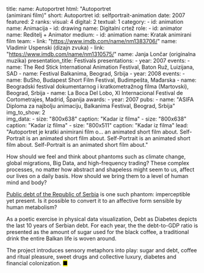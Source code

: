 title: 
    name: Autoportret
    html: "Autoportret<br>(animirani film)"
    short: Autoportret
id: selfportrait-animation
date: 2007
featured: 2
ranks:
    visual: 4
    digital: 2
    textual: 1
category: 
    - id: animation
      name: Animacija
    - id: drawing
      name: Digitalni crtež
role:
    - id: animator
      name: Reditelj + Animator
medium:
    - id: animation
      name: Kratak animirani film
team:
    - link: "https://www.imdb.com/name/nm1383706/"
      name: Vladimir Uspenski (dizajn zvuka)
    - link: "https://www.imdb.com/name/nm1310575/"
      name: Janja Lončar (originalna muzika)
presentation_title: Festivals
presentations:
    - year: 2007
      events:
        - name: The Red Stick International Animation Festival, Baton Ruž, Luizijana, SAD
        - name: Festival Balkanima, Beograd, Srbija
    - year: 2008
      events:
        - name: BuSho, Budapest Short Film Festival, Budimpešta, Mađarska
        - name: Beogradski festival dokumentarnog i kratkometražnog filma (Martovski), Beograd, Srbija
        - name: La Boca Del Lobo, XI Internacional Festival de Cortometrajes, Madrid, Španija
awards:
    - year: 2007
      pubs:
        - name: "ASIFA Diploma za najbolju animaciju, Balkanima Festival, Beograd, Srbija"
img_to_show: 2       
img_data:
    - size: "800x638"
      caption: "Kadar iz filma"
    - size: "800x638"
      caption: "Kadar iz filma"
    - size: "800x511"
      caption: "Kadar iz filma"
lead: "Autoportret je kratki animirani film o... an animated short film about. Self-Portrait is an animated short film about. Self-Portrait is an animated short film about. Self-Portrait is an animated short film about."

How should we feel and think about phantoms such as climate change, global migrations, Big Data, and high-frequency trading? These complex processes, no matter how abstract and shapeless might seem to us, affect our lives on a daily basis. How should we bring them to a level of human mind and body?  

<a href='http://www.javnidug.gov.rs/eng/default.asp' target="_blank">Public debt of the Republic of Serbia</a> is one such phantom: imperceptible yet present. Is it possible to convert it to an affective form sensible by human metabolism? 

As a poetic exercise in physical data visualization, Debt as Diabetes depicts the last 10 years of Serbian debt. For each year, the the debt-to-GDP ratio is presented as the amount of sugar used for the black coffee, a traditional drink the entire Balkan life is woven around. 

The project introduces sensory metaphors into play: sugar and debt, coffee and ritual pleasure, sweet drugs and collective luxury, diabetes and financial colonization. <mark>&#9632;</mark>